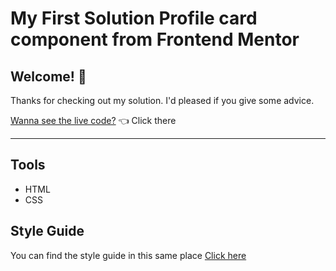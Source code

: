 # My First Solution Profile card component from Frontend Mentor

## Welcome! 👋

Thanks for checking out my solution. I'd pleased if you give some advice.

[Wanna see the live code?](https://profile-card-component-roan-delta.vercel.app/) 👈 Click there

---

## Tools

- HTML
- CSS

## Style Guide

You can find the style guide in this same place [Click here](style-guide.md)
